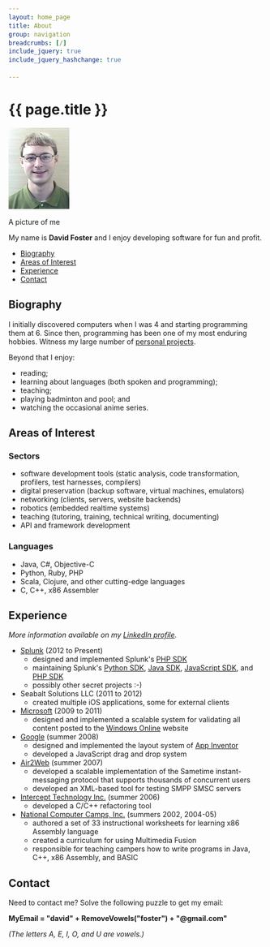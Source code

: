 ```yaml
---
layout: home_page
title: About
group: navigation
breadcrumbs: [/]
include_jquery: true
include_jquery_hashchange: true

---
```

<h1>{{ page.title }}</h1>

<div class="image-box">
  <img src="portrait.jpg" width="120" height="160" />
  <p>A picture of me</p>
</div>

My name is **David Foster** and I enjoy developing software for fun and profit.

<div class="toc">
  <ul>
    <li><a href="#biography">Biography</a></li>
    <li><a href="#objectives">Areas of Interest</a></li>
    <li><a href="#experience">Experience</a></li>
    <li><a href="#contact">Contact</a></li>
  </ul>
</div>

<h2 id="biography">Biography</h2>

I initially discovered computers when I was 4 and starting programming them at 6.
Since then, programming has been one of my most enduring hobbies.
Witness my large number of [personal projects](/projects/).

Beyond that I enjoy:

* reading;
* learning about languages (both spoken and programming);
* teaching;
* playing badminton and pool; and
* watching the occasional anime series.

<h2 id="objectives">Areas of Interest</h2>

### Sectors

* software development tools (static analysis, code transformation, profilers, test harnesses, compilers)
* digital preservation (backup software, virtual machines, emulators)
* networking (clients, servers, website backends)
* robotics (embedded realtime systems)
* teaching (tutoring, training, technical writing, documenting)
* API and framework development

### Languages

* Java, C#, Objective-C
* Python, Ruby, PHP
* Scala, Clojure, and other cutting-edge languages
* C, C++, x86 Assembler

<h2 id="experience">Experience</h2>

*More information available on my [LinkedIn profile].*

* [Splunk] (2012 to Present)
    * designed and implemented Splunk's [PHP SDK][PhpSdk]
    * maintaining Splunk's [Python SDK][PySdk], [Java SDK][JavaSdk],
      [JavaScript SDK][JsSdk], and [PHP SDK][PhpSdk]
    * possibly other secret projects :-)
* Seabalt Solutions LLC (2011 to 2012)
    * created multiple iOS applications, some for external clients
* [Microsoft] (2009 to 2011)
    * designed and implemented a scalable system for validating all content
      posted to the [Windows Online] website
* [Google] (summer 2008)
    * designed and implemented the layout system of [App Inventor]
    * developed a JavaScript drag and drop system
* [Air2Web] (summer 2007)
    * developed a scalable implementation of the Sametime instant-messaging protocol that supports thousands of concurrent users
    * developed an XML-based tool for testing SMPP SMSC servers
* [Intercept Technology Inc.] (summer 2006)
    * developed a C/C++ refactoring tool
* [National Computer Camps, Inc.] (summers 2002, 2004-05)
    * authored a set of 33 instructional worksheets for learning x86 Assembly language
    * created a curriculum for using Multimedia Fusion
    * responsible for teaching campers how to write programs in Java, C++, x86 Assembly, and BASIC

[LinkedIn profile]: http://www.linkedin.com/pub/david-foster/6/4b1/b6b/
[Splunk]: http://www.splunk.com/
[PhpSdk]: https://github.com/splunk/splunk-sdk-php
[PySDK]: https://github.com/splunk/splunk-sdk-python
[JavaSdk]: https://github.com/splunk/splunk-sdk-java
[JsSdk]: https://github.com/splunk/splunk-sdk-javascript
[Microsoft]: http://www.microsoft.com/
[Windows Online]: http://windows.microsoft.com/
[Google]: http://www.google.com/
[App Inventor]: http://appinventor.mit.edu
[Air2Web]: http://www.air2web.com/
[Intercept Technology Inc.]: http://www.intercept.com/
[National Computer Camps, Inc.]: http://nccamp.com/

<h2 id="contact">Contact</h2>

Need to contact me? Solve the following puzzle to get my email:

**MyEmail = "david" + RemoveVowels("foster") + "@gmail.com"**

*(The letters A, E, I, O, and U are vowels.)*

<script>
  $(window).hashchange(function() {
    // Highlight heading corresponding to current anchor (if specified)
    if (location.hash) {
      $('h2').removeClass('active');
      $(location.hash).addClass('active');
    }
  });
  $(window).hashchange();
</script>